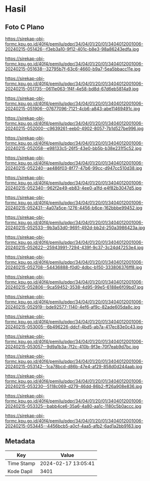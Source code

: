 # Hasil

## Foto C Plano

https://sirekap-obj-formc.kpu.go.id/40f4/pemilu/pdpr/34/04/01/20/01/3404012001006-20240215-051426--f3eb3a10-9f12-401c-b8e3-98a86243edfa.jpg

https://sirekap-obj-formc.kpu.go.id/40f4/pemilu/pdpr/34/04/01/20/01/3404012001006-20240215-051638--32795b7f-63c6-4660-b9a7-5ea5bbacc11e.jpg

https://sirekap-obj-formc.kpu.go.id/40f4/pemilu/pdpr/34/04/01/20/01/3404012001006-20240215-051735--0611e063-1f4f-4e58-bd8d-67d6eb5814a9.jpg

https://sirekap-obj-formc.kpu.go.id/40f4/pemilu/pdpr/34/04/01/20/01/3404012001006-20240215-051906--07677096-7121-4cb6-a843-abe11469491c.jpg

https://sirekap-obj-formc.kpu.go.id/40f4/pemilu/pdpr/34/04/01/20/01/3404012001006-20240215-052000--c9639261-eeb0-4902-8057-7b1d527be996.jpg

https://sirekap-obj-formc.kpu.go.id/40f4/pemilu/pdpr/34/04/01/20/01/3404012001006-20240215-052058--e98133c5-26f5-43e0-bb5b-b38e231f5c52.jpg

https://sirekap-obj-formc.kpu.go.id/40f4/pemilu/pdpr/34/04/01/20/01/3404012001006-20240215-052240--ae486f03-8f77-47b6-99cc-d947cc510d38.jpg

https://sirekap-obj-formc.kpu.go.id/40f4/pemilu/pdpr/34/04/01/20/01/3404012001006-20240215-052340--962f2e49-eb83-4ee0-a1fd-e4f82b3047d5.jpg

https://sirekap-obj-formc.kpu.go.id/40f4/pemilu/pdpr/34/04/01/20/01/3404012001006-20240215-052431--4a07a5ce-1276-4456-b6ce-162bbbe99452.jpg

https://sirekap-obj-formc.kpu.go.id/40f4/pemilu/pdpr/34/04/01/20/01/3404012001006-20240215-052533--9b3a53d0-9691-492d-bb2d-250a3986423a.jpg

https://sirekap-obj-formc.kpu.go.id/40f4/pemilu/pdpr/34/04/01/20/01/3404012001006-20240215-052622--25943991-7294-439f-9c37-3c24d47253e4.jpg

https://sirekap-obj-formc.kpu.go.id/40f4/pemilu/pdpr/34/04/01/20/01/3404012001006-20240215-052708--54436888-f0d0-4dbc-b150-333806376ff8.jpg

https://sirekap-obj-formc.kpu.go.id/40f4/pemilu/pdpr/34/04/01/20/01/3404012001006-20240215-052806--9ca59452-3538-4d95-99e5-6188e6f09bd7.jpg

https://sirekap-obj-formc.kpu.go.id/40f4/pemilu/pdpr/34/04/01/20/01/3404012001006-20240215-052919--bde92577-1140-4ef6-af9c-82ade605da8c.jpg

https://sirekap-obj-formc.kpu.go.id/40f4/pemilu/pdpr/34/04/01/20/01/3404012001006-20240215-053005--6b496226-ddcf-4bd5-ab7a-417ec83e0c43.jpg

https://sirekap-obj-formc.kpu.go.id/40f4/pemilu/pdpr/34/04/01/20/01/3404012001006-20240215-053057--9d9a1b3a-7f2c-410b-9f3e-70f7eab9d7bc.jpg

https://sirekap-obj-formc.kpu.go.id/40f4/pemilu/pdpr/34/04/01/20/01/3404012001006-20240215-053142--1ca78bcd-d86b-47e4-af29-858d0d244aab.jpg

https://sirekap-obj-formc.kpu.go.id/40f4/pemilu/pdpr/34/04/01/20/01/3404012001006-20240215-053230--5118c069-d279-46dd-86b2-ff26a908e836.jpg

https://sirekap-obj-formc.kpu.go.id/40f4/pemilu/pdpr/34/04/01/20/01/3404012001006-20240215-053325--babb4ce6-35a6-4a80-aa1c-1180c5b0accc.jpg

https://sirekap-obj-formc.kpu.go.id/40f4/pemilu/pdpr/34/04/01/20/01/3404012001006-20240215-053445--4456bcb5-a0cf-4aa5-afb2-6ad1a2bb9163.jpg


## Metadata

| Key        | Value               |
| ---------- | ------------------- |
| Time Stamp | 2024-02-17 13:05:41 |
| Kode Dapil | 3401                |



